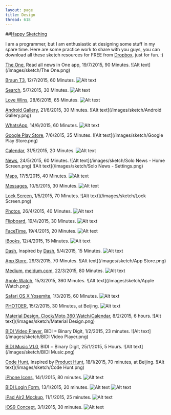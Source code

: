 ```yaml
---
layout: page
title: Design
thread: 618
---
```


##[Happy Sketching](http://bohemiancoding.com/)

I am a programmer, but I am enthusiastic at designing some stuff in my spare time. Here are some practice work to share with you guys, you can download all these sketch resources for FREE from [Dropbox](http://goo.gl/awKAfD), just for fun. :)

[The One](https://www.dropbox.com/s/njw94sq84acw9yt/The%20One_20150719.zip?dl=0), Read all news in One app, 19/7/2015, 90 Minutes.
![Alt text](/images/sketch/The One.png)

[Braun T3](https://www.dropbox.com/s/ru8wqkxr8h8r8kn/Braun_20150712.zip?dl=0), 12/7/2015, 60 Minutes.
![Alt text](/images/sketch/Braun.png)

[Search](https://www.dropbox.com/s/ub0nivv2d2i9nww/Search_20150705.zip?dl=0), 5/7/2015, 30 Minutes.
![Alt text](/images/sketch/Search.png)

[Love Wins](https://www.dropbox.com/s/8kp3dfzrjgoou9k/LoveWins_20150628.zip?dl=0), 28/6/2015, 65 Minutes.
![Alt text](/images/sketch/LoveWins.png)

[Android Gallery](https://www.dropbox.com/s/j4f3qzr01ucrd7y/Android%20Gallery_20150621.zip?dl=0), 21/6/2015, 30 Minutes.
![Alt text](/images/sketch/Android Gallery.png)

[WhatsApp](https://www.dropbox.com/s/qyafpqrce7mjxzs/WhatsApp_20150614.zip?dl=0), 14/6/2015, 60 Minutes.
![Alt text](/images/sketch/WhatsApp.png)

[Google Play Store](https://www.dropbox.com/s/7t2gqcj9d2m884o/Google%20Play%20Store_20150607.zip?dl=0), 7/6/2015, 35 Minutes.
![Alt text](/images/sketch/Google Play Store.png)

[Calendar](https://www.dropbox.com/s/9m4hvsje66do7nq/Calendar_20150531.zip?dl=0), 31/5/2015, 20 Minutes.
![Alt text](/images/sketch/Calendar.png)

[News](), 24/5/2015, 60 Minutes.
![Alt text](/images/sketch/Solo News - Home Screen.png)
![Alt text](/images/sketch/Solo News - Settings.png)

[Maps](https://www.dropbox.com/s/m51uvfpkjvyry4k/Maps_20150517.zip?dl=0), 17/5/2015, 40 Minutes.
![Alt text](/images/sketch/Maps.png)

[Messages](https://www.dropbox.com/s/qk578x9bianvlac/Lock%20Screen_20150501.zip?dl=0), 10/5/2015, 30 Minutes.
![Alt text](/images/sketch/Messages.png)

[Lock Screen](https://www.dropbox.com/s/qk578x9bianvlac/Lock%20Screen_20150501.zip?dl=0), 1/5/2015, 70 Minutes.
![Alt text](/images/sketch/Lock Screen.png)

[Photos](http://bit.ly/1EZhken), 26/4/2015, 40 Minutes.
![Alt text](/images/sketch/Photos.png)

[Flipboard](http://bit.ly/1EZhken), 19/4/2015, 30 Minutes.
![Alt text](/images/sketch/Flipboard.png)

[FaceTime](http://bit.ly/1Q3OptN), 19/4/2015, 20 Minutes.
![Alt text](/images/sketch/FaceTime.png)

[iBooks](http://bit.ly/1Dzqz3V), 12/4/2015, 15 Minutes.
![Alt text](/images/sketch/iBooks.png)

[Dash](http://bit.ly/1bYMo2q), Inspired by [Dash](https://kapeli.com/dash), 5/4/2015, 15 Minutes.
![Alt text](/images/sketch/Dash.png)

[App Store](http://bit.ly/1MhV83Q), 29/3/2015, 70 Minutes.
![Alt text](/images/sketch/App Store.png)

[Medium](http://bit.ly/1F58n1g), [meidum.com](https://medium.com/), 22/3/2015, 80 Minutes.
![Alt text](/images/sketch/Medium.png)

[Apple Watch](http://bit.ly/1AFUgdw), 15/3/2015, 360 Minutes.
![Alt text](/images/sketch/Apple Watch.png)

[Safari OS X Yosemite](http://goo.gl/AV5LzN), 1/3/2015, 60 Minutes.
![Alt text](/images/sketch/Safari.png)

[PHOTOER](http://goo.gl/cqTzih), 15/2/2015, 30 Minutes, at Beijing.
![Alt text](/images/sketch/PHOTOER.png)

[Material Design, Clock/Moto 360 Watch/Calendar](http://goo.gl/DsqBQd), 8/2/2015, 6 hours.
![Alt text](/images/sketch/Material Design.png)

[BIDI Video Player](http://goo.gl/Nu5xPu), BIDI = Binary Digit, 1/2/2015, 23 minutes.
![Alt text](/images/sketch/BIDI Video Player.png)

[BIDI Music V1.0](http:geek4it/maker), BIDI = Binary Digit, 25/1/2015, 5 Hours.
![Alt text](/images/sketch/BIDI Music.png)

[Code Hunt](http://goo.gl/TXuzyb), Inspired by [Product Hunt](http://www.producthunt.com/), 18/1/2015, 70 minutes, at Beijing.
![Alt text](/images/sketch/Code Hunt.png)

[iPhone Icons](http://goo.gl/jikjDc), 14/1/2015, 80 minutes.
![Alt text](/images/sketch/iPhoneIcons.png)

[BIDI Login Form](http://goo.gl/3aWYzl), 13/1/2015, 20 minutes.
![Alt text](/images/sketch/Login.png)
![Alt text](/images/sketch/Login2.png)

[iPad Air2 Mockup](http://goo.gl/3aWYzl), 11/1/2015, 25 minutes.
![Alt text](/images/sketch/iPadAir2.png)

[iOS9 Concept](http://goo.gl/mvkPUh), 3/1/2015, 30 minutes.
![Alt text](/images/sketch/iOS9.png)

